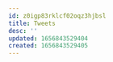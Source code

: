 ```yaml
---
id: z0igp83rklcf02oqz3hjbsl
title: Tweets
desc: ''
updated: 1656843529404
created: 1656843529405
---
```


